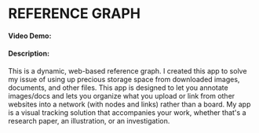 # REFERENCE GRAPH

#### Video Demo:
#### Description:
This is a dynamic, web-based reference graph. I created this app to solve my issue of using up precious storage space from downloaded images, documents, and other files. This app is designed to let you annotate images/docs and lets you organize what you upload or link from other websites into a network (with nodes and links) rather than a board. My app is a visual tracking solution that accompanies your work, whether that's a research paper, an illustration, or an investigation.
